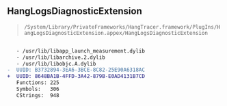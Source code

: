 ## HangLogsDiagnosticExtension

> `/System/Library/PrivateFrameworks/HangTracer.framework/PlugIns/HangLogsDiagnosticExtension.appex/HangLogsDiagnosticExtension`

```diff

   - /usr/lib/libapp_launch_measurement.dylib
   - /usr/lib/libarchive.2.dylib
   - /usr/lib/libobjc.A.dylib
-  UUID: B3732894-3EA6-3BCE-8C82-25E90A6318AC
+  UUID: 8648BA1B-4FFD-3A42-879B-E0AD4131B7CD
   Functions: 225
   Symbols:   306
   CStrings:  948

```

